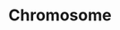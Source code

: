 ---
layout: post
title:  "Chromosome"
image: https://farm3.staticflickr.com/2932/14632935469_e203294d32.jpg
thumbnail: https://farm4.staticflickr.com/3851/14965355578_50cb6770a7_n.jpg
dimensionX: 39.5"
dimensionY: 10"
dimensionZ: 7"
materials: Oak
price:
---